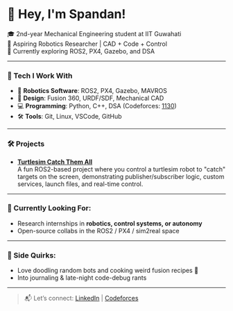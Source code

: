 # 👋 Hey, I'm Spandan!

🎓 2nd-year Mechanical Engineering student at IIT Guwahati  
🤖 Aspiring Robotics Researcher | CAD + Code + Control  
📍 Currently exploring ROS2, PX4, Gazebo, and DSA

---

### 🔧 Tech I Work With

- 🧠 **Robotics Software**: ROS2, PX4, Gazebo, MAVROS  
- 📐 **Design**: Fusion 360, URDF/SDF, Mechanical CAD  
- 💻 **Programming**: Python, C++, DSA (Codeforces: [1130](https://codeforces.com/profile/Spandan_116))  
- 🛠️ **Tools**: Git, Linux, VSCode, GitHub  

---

### 🛠️ Projects

- [**Turtlesim Catch Them All**](#)  
  A fun ROS2-based project where you control a turtlesim robot to "catch" targets on the screen, demonstrating publisher/subscriber logic, custom services, launch files, and real-time control.
  
---

### 📌 Currently Looking For:
- Research internships in **robotics, control systems, or autonomy**  
- Open-source collabs in the ROS2 / PX4 / sim2real space

---

### 🥘 Side Quirks:
- Love doodling random bots and cooking weird fusion recipes 🍳  
- Into journaling & late-night code-debug rants  

---

> 📬 Let’s connect: [LinkedIn](https://www.linkedin.com/in/spandan-mhapsekar-5a4b9b322/) | [Codeforces](https://codeforces.com/profile/Spandan_116)

<!--
**spandan11106/spandan11106** is a ✨ _special_ ✨ repository because its `README.md` (this file) appears on your GitHub profile.

Here are some ideas to get you started:

- 🔭 I’m currently working on ...
- 🌱 I’m currently learning ...
- 👯 I’m looking to collaborate on ...
- 🤔 I’m looking for help with ...
- 💬 Ask me about ...
- 📫 How to reach me: ...
- 😄 Pronouns: ...
- ⚡ Fun fact: ...
-->
